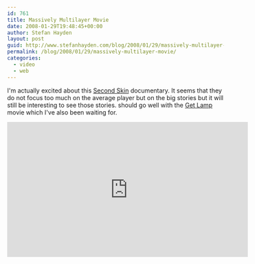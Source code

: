 ```yaml
---
id: 761
title: Massively Multilayer Movie
date: 2008-01-29T19:48:45+00:00
author: Stefan Hayden
layout: post
guid: http://www.stefanhayden.com/blog/2008/01/29/massively-multilayer-movie/
permalink: /blog/2008/01/29/massively-multilayer-movie/
categories:
  - video
  - web
---
```

I'm actually excited about this <a href="http://www.secondskinfilm.com/">Second Skin</a> documentary. It seems that they do not focus too much on the average player but on the big stories but it will still be interesting to see those stories. should go well with the <a href="http://www.getlamp.com/">Get Lamp</a> movie which I've also been waiting for.

<iframe width="560" height="315" src="http://www.youtube.com/embed/RPOxuOCGi9I&rel=1&border=1" title="YouTube video player" frameborder="0" allow="accelerometer; autoplay; clipboard-write; encrypted-media; gyroscope; picture-in-picture" allowfullscreen></iframe>